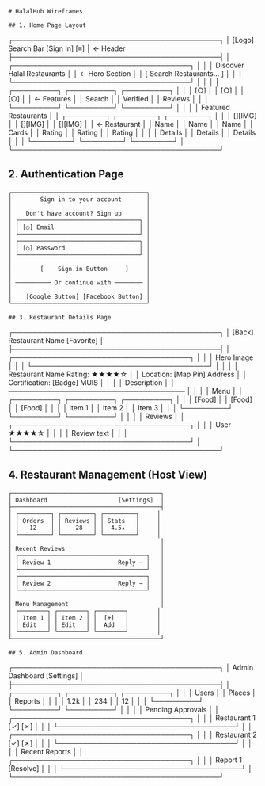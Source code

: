 ```
# HalalHub Wireframes

## 1. Home Page Layout
```
┌──────────────────────────────────────────┐
│ [Logo] Search Bar         [Sign In] [≡]  │ <- Header
├──────────────────────────────────────────┤
│ ┌────────────────────────────────────┐   │
│ │    Discover Halal Restaurants      │   │ <- Hero Section
│ │    [   Search Restaurants...    ]  │   │
│ └────────────────────────────────────┘   │
│                                          │
│ ┌─────────┐  ┌─────────┐  ┌─────────┐   │
│ │   [○]   │  │   [○]   │  │   [○]   │   │ <- Features
│ │  Search │  │ Verified │  │ Reviews │   │
│ └─────────┘  └─────────┘  └─────────┘   │
│                                          │
│ Featured Restaurants                     │
│ ┌────────┐  ┌────────┐  ┌────────┐      │
│ │ [][IMG] │  │ [][IMG] │  │ [][IMG] │   │ <- Restaurant
│ │ Name    │  │ Name    │  │ Name    │   │    Cards
│ │ Rating  │  │ Rating  │  │ Rating  │   │
│ │ Details │  │ Details │  │ Details │   │
│ └────────┘  └────────┘  └────────┘      │
└──────────────────────────────────────────┘

## 2. Authentication Page
```
┌──────────────────────────────────────┐
│        Sign in to your account       │
│                                      │
│    Don't have account? Sign up       │
│ ┌──────────────────────────────────┐ │
│ │ [○] Email                        │ │
│ └──────────────────────────────────┘ │
│ ┌──────────────────────────────────┐ │
│ │ [○] Password                     │ │
│ └──────────────────────────────────┘ │
│                                      │
│        [    Sign in Button     ]     │
│                                      │
│ ────────── Or continue with ──────── │
│                                      │
│    [Google Button] [Facebook Button] │
└──────────────────────────────────────┘

## 3. Restaurant Details Page
```
┌──────────────────────────────────────────┐
│ [Back] Restaurant Name       [Favorite]  │
├──────────────────────────────────────────┤
│ ┌────────────────────────────────────┐   │
│ │            Hero Image              │   │
│ └────────────────────────────────────┘   │
│                                          │
│ Restaurant Name            Rating: ★★★★☆ │
│ Location: [Map Pin] Address              │
│ Certification: [Badge] MUIS              │
│                                          │
│ Description                              │
│ ────────────────────────────────────     │
│                                          │
│ Menu                                     │
│ ┌─────────┐ ┌─────────┐ ┌─────────┐     │
│ │ [Food]  │ │ [Food]  │ │ [Food]  │     │
│ │ Item 1  │ │ Item 2  │ │ Item 3  │     │
│ └─────────┘ └─────────┘ └─────────┘     │
│                                          │
│ Reviews                                  │
│ ┌────────────────────────────────────┐   │
│ │ User                     ★★★★☆     │   │
│ │ Review text                        │   │
│ └────────────────────────────────────┘   │
└──────────────────────────────────────────┘

## 4. Restaurant Management (Host View)
```
┌──────────────────────────────────────────┐
│ Dashboard                    [Settings]  │
├──────────────────────────────────────────┤
│ ┌─────────┐ ┌─────────┐ ┌─────────┐     │
│ │ Orders  │ │ Reviews │ │ Stats   │     │
│ │   12    │ │    28   │ │  4.5★   │     │
│ └─────────┘ └─────────┘ └─────────┘     │
│                                          │
│ Recent Reviews                           │
│ ┌────────────────────────────────────┐   │
│ │ Review 1                   Reply → │   │
│ └────────────────────────────────────┘   │
│ ┌────────────────────────────────────┐   │
│ │ Review 2                   Reply → │   │
│ └────────────────────────────────────┘   │
│                                          │
│ Menu Management                          │
│ ┌────────┐ ┌────────┐ ┌────────┐        │
│ │ Item 1 │ │ Item 2 │ │  [+]   │        │
│ │ Edit   │ │ Edit   │ │  Add   │        │
│ └────────┘ └────────┘ └────────┘        │
└──────────────────────────────────────────┘

## 5. Admin Dashboard
```
┌──────────────────────────────────────────┐
│ Admin Dashboard             [Settings]   │
├──────────────────────────────────────────┤
│ ┌─────────┐ ┌─────────┐ ┌─────────┐     │
│ │ Users   │ │ Places  │ │ Reports │     │
│ │  1.2k   │ │   234   │ │    12   │     │
│ └─────────┘ └─────────┘ └─────────┘     │
│                                          │
│ Pending Approvals                        │
│ ┌────────────────────────────────────┐   │
│ │ Restaurant 1            [✓] [✗]    │   │
│ └────────────────────────────────────┘   │
│ ┌────────────────────────────────────┐   │
│ │ Restaurant 2            [✓] [✗]    │   │
│ └────────────────────────────────────┘   │
│                                          │
│ Recent Reports                           │
│ ┌────────────────────────────────────┐   │
│ │ Report 1               [Resolve]    │   │
│ └────────────────────────────────────┘   │
└──────────────────────────────────────────┘
```